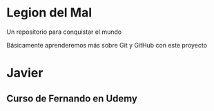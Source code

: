 # Legion del Mal
Un repositorio para conquistar el mundo

Básicamente aprenderemos más sobre Git y GitHub con este proyecto


# Javier


## Curso de Fernando en Udemy
